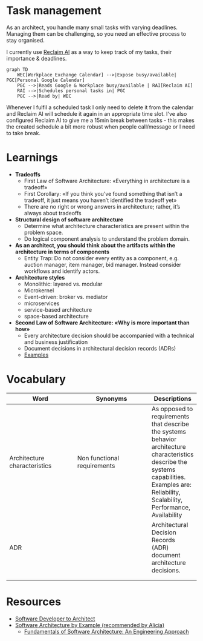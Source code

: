 # Task management

As an architect, you handle many small tasks with varying deadlines. Managing them can be challenging, so you need an effective process to stay organised.

I currently use [Reclaim AI](https://reclaim.ai/) as a way to keep track of my tasks, their importance & deadlines.

```mermaid
graph TD
    WEC[Workplace Exchange Calendar] -->|Expose busy/available| PGC[Personal Google Calendar]
    PGC -->|Reads Google & Workplace busy/available | RAI[Reclaim AI]
    RAI -->|Schedules personal tasks in| PGC
    PGC -->|Read by| WEC
```

Whenever I fulfil a scheduled task I only need to delete it from the calendar and Reclaim AI will schedule it again in an appropriate time slot. I've also configured Reclaim AI to give me a 15min break between tasks - this makes the created schedule a bit more robust when people call/message or I need to take break.

# Learnings

* **Tradeoffs**
	* First Law of Software Architecture: «Everything in architecture is a tradeoff»
	* First Corollary: «If you think you’ve found something that isn’t a tradeoff, it just means you haven’t identified the tradeoff yet»
	* There are no right or wrong answers in architecture; rather, it’s always about tradeoffs
* **Structural design of software architecture**
	* Determine what architecture characteristics are present within the problem space.
	* Do logical component analysis to understand the problem domain.
* **As an architect, you should think about the artifacts within the architecture in terms of components**
	* Entity Trap: Do not consider every entity as a component, e.g. auction manager, item manager, bid manager. Instead consider workflows and identify actors.
* **Architecture styles**
	* Monolithic: layered vs. modular
	* Microkernel
	* Event-driven: broker vs. mediator
	* microservices
	* service-based architecture
	* space-based architecture
* **Second Law of Software Architecture: «Why is more important than how»**
	* Every architecture decision should be accompanied with a technical and business justification
	* Document decisions in architectural decision records (ADRs)
	* [Examples](https://github.com/joelparkerhenderson/architecture-decision-record?tab=readme-ov-file)

# Vocabulary

<table><thead><tr><th width="183">Word</th><th width="210">Synonyms</th><th>Descriptions</th></tr></thead><tbody><tr><td>Architecture characteristics</td><td>Non functional requirements</td><td>As opposed to requirements that describe the systems behavior architecture characteristics describe the systems capabilities. Examples are: Reliability, Scalability, Performance, Availability</td></tr><tr><td>ADR</td><td></td><td>Architectural Decision Records (ADR) document architecture decisions.</td></tr><tr><td></td><td></td><td></td></tr><tr><td></td><td></td><td></td></tr></tbody></table>

# Resources

* [Software Developer to Architect](https://www.developertoarchitect.com/)
* [Software Architecture by Example (recommended by Alicia)](https://learning.oreilly.com/live-events/software-architecture-by-example/0636920261797/0790145064900/)
	* [Fundamentals of Software Architecture: An Engineering Approach](https://learning.oreilly.com/videos/fundamentals-of-software/9781663728357/)